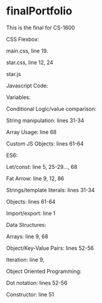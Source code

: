 # finalPortfolio
This is the final for CS-1600

CSS Flexbox: 

main.css, line 19.

star.css, line 12, 24

star.js



Javascript Code:

Variables:

Conditional Logic/value comparison:

String manipulation: lines 31-34

Array Usage: line 68

Custom JS Objects: lines 61-64


ES6:

Let/const: line 5, 25-29..., 68

Fat Arrow: line 9, 12, 86

Strings/template literals: lines 31-34

Objects: lines 61-64

Import/export: line 1


Data Structures:

Arrays: line 9, 68

Object/Key-Value Pairs: lines 52-56

Iteration: line 9, 


Object Oriented Programming:

Dot notation: lines 52-56

Constructor: line 51
